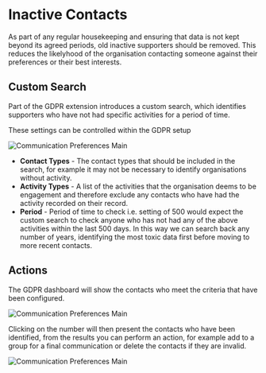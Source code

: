 # Inactive Contacts

As part of any regular housekeeping and ensuring that data is not kept beyond its agreed periods, old inactive supporters should be removed. This reduces the likelyhood of the organisation contacting someone against their preferences or their best interests.

## Custom Search

Part of the GDPR extension introduces a custom search, which identifies supporters who have not had specific activities for a period of time.

These settings can be controlled within the GDPR setup

![Communication Preferences Main](/images/inactive-settings.png)

* **Contact Types** - The contact types that should be included in the search, for example it may not be necessary to identify organisations without activity. 
* **Activity Types** - A list of the activities that the organisation deems to be engagement and therefore exclude any contacts who have had the activity recorded on their record. 
* **Period** - Period of time to check i.e. setting of 500 would expect the custom search to check anyone who has not had any of the above activities within the last 500 days. In this way we can search back any number of years, identifying the most toxic data first before moving to more recent contacts.

## Actions

The GDPR dashboard will show the contacts who meet the criteria that have been configured.

![Communication Preferences Main](/images/inactive-dashboard.png)

Clicking on the number will then present the contacts who have been identified, from the results you can perform an action, for example add to a group for a final communication or delete the contacts if they are invalid.

![Communication Preferences Main](/images/actions.png)
